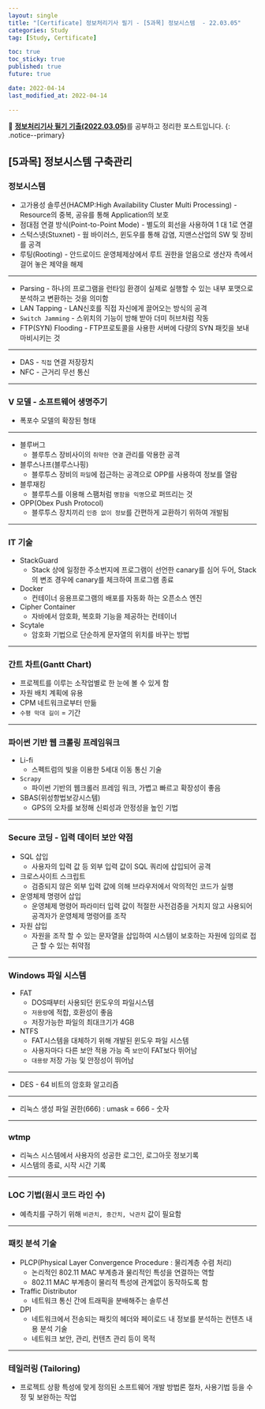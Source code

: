 ```yaml
---
layout: single
title: "[Certificate] 정보처리기사 필기 - [5과목] 정보시스템  - 22.03.05"
categories: Study
tag: [Study, Certificate]

toc: true
toc_sticky: true
published: true
future: true

date: 2022-04-14
last_modified_at: 2022-04-14

---
```



📄 [**정보처리기사 필기 기출(2022.03.05)**](https://comcbt.com/xe/iz)를 공부하고 정리한 포스트입니다.
{: .notice--primary}


## [5과목] 정보시스템 구축관리

### 정보시스템

- 고가용성 솔루션(HACMP:High Availability Cluster Multi Processing) - Resource의 중복, 공유를 통해 Application의 보호
- 점대점 연결 방식(Point-to-Point Mode) - 별도의 회선을 사용하여 1 대 1로 연결
- 스턱스넷(Stuxnet) - 웜 바이러스, 윈도우를 통해 감염, 지맨스산업의 SW 및 장비를 공격
- 루팅(Rooting) - 안드로이드 운영체제상에서 루트 권한을 얻음으로 생산자 측에서 걸어 놓은 제약을 해제

---

- Parsing - 하나의 프로그램을 런타임 환경이 실제로 실행할 수 있는 내부 포맷으로 분석하고 변환하는 것을 의미함
- LAN Tapping - LAN신호를 직접 자신에게 끌어오는 방식의 공격
- `Switch Jamming` - 스위치의 기능이 방해 받아 더미 허브처럼 작동
- FTP(SYN) Flooding - FTP프로토콜을 사용한 서버에 다량의 SYN 패킷을 보내 마비시키는 것

---

- DAS - `직접` 연결 저장장치
- NFC - 근거리 무선 통신

---

### V 모델 - 소프트웨어 생명주기

- 폭포수 모델의 확장된 형태

---

- 블루버그
    - 블루투스 장비사이의 `취약한 연결` 관리를 악용한 공격
- 블루스나프(블루스나핑)
    - 블루투스 장비의 `파일`에 접근하는 공격으로 OPP를 사용하여 정보를 열람
- 블루재킹
    - 블루투스를 이용해 스팸처럼 `명함을 익명`으로 퍼뜨리는 것
- OPP(Obex Push Protocol)
    - 블루투스 장치끼리 `인증 없이 정보`를 간편하게 교환하기 위하여 개발됨

---

### IT 기술

- StackGuard
    - Stack 상에 일정한 주소번지에 프로그램이 선언한 canary를 심어 두어, Stack의 변조 경우에 canary를 체크하여 프로그램 종료
- Docker
    - 컨테이너 응용프로그램의 배포를 자동화 하는 오픈소스 엔진
- Cipher Container
    - 자바에서 암호화, 복호화 기능을 제공하는 컨테이너
- Scytale
    - 암호화 기법으로 단순하게 문자열의 위치를 바꾸는 방법

---

### 간트 차트(Gantt Chart)

- 프로젝트를 이루는 소작업별로 한 눈에 볼 수 있게 함
- 자원 배치 계획에 유용
- CPM 네트워크로부터 만듦
- `수평 막대 길이` = 기간

---

### 파이썬 기반 웹 크롤링 프레임워크

- Li-fi
    - 스펙트럼의 빛을 이용한 5세대 이동 통신 기술
- `Scrapy`
    - 파이썬 기반의 웹크롤러 프레임 워크, 가볍고 빠르고 확장성이 좋음
- SBAS(위성항법보강시스템)
    - GPS의 오차를 보정해 신뢰성과 안정성을 높인 기법

---

### Secure 코딩 - 입력 데이터 보안 약점

- SQL 삽입
    - 사용자의 입력 값 등 외부 입력 값이 SQL 쿼리에 삽입되어 공격
- 크로스사이트 스크립트
    - 검증되지 않은 외부 입력 값에 의해 브라우저에서 악의적인 코드가 실행
- 운영체제 명령어 삽입
    - 운영체제 명령어 파라미터 입력 값이 적절한 사전검증을 거치지 않고 사용되어 공격자가 운영체제 명령어를 조작
- 자원 삽입
    - 자원을 조작 할 수 있는 문자열을 삽입하여 시스템이 보호하는 자원에 임의로 접근 할 수 있는 취약점

---

### Windows 파일 시스템

- FAT
    - DOS때부터 사용되던 윈도우의 파일시스템
    - `저용량`에 적합, 호환성이 좋음
    - 저장가능한 파일의 최대크기가 4GB
- NTFS
    - FAT시스템을 대체하기 위해 개발된 윈도우 파일 시스템
    - 사용자마다 다른 보안 적용 가능 즉 `보안`이 FAT보다 뛰어남
    - `대용량` 저장 가능 및 안정성이 뛰어남

---

- DES - 64 비트의 암호화 알고리즘

---

- 리눅스 생성 파일 권한(666) : umask = 666 - 숫자

---

### wtmp

- 리눅스 시스템에서 사용자의 성공한 로그인, 로그아웃 정보기록
- 시스템의 종료, 시작 시간 기록

---

### LOC 기법(원시 코드 라인 수)

- 예측치를 구하기 위해 `비관치, 중간치, 낙관치` 값이 필요함

---

### 패킷 분석 기술

- PLCP(Physical Layer Convergence Procedure : 물리계층 수렴 처리)
    - 논리적인 802.11 MAC 부계층과 물리적인 특성을 연결하는 역할
    - 802.11 MAC 부계층이 물리적 특성에 관계없이 동작하도록 함
- Traffic Distributor
    - 네트워크 통신 간에 트래픽을 분배해주는 솔루션
- DPI
    - 네트워크에서 전송되는 패킷의 헤더와 페이로드 내 정보를 분석하는 컨텐츠 내용 분석 기술
    - 네트워크 보안, 관리, 컨텐츠 관리 등이 목적

---

### 테일러링 (Tailoring)

- 프로젝트 상황 특성에 맞게 정의된 소프트웨어 개발 방법론 절차, 사용기법 등을 수정 및 보완하는 작업
